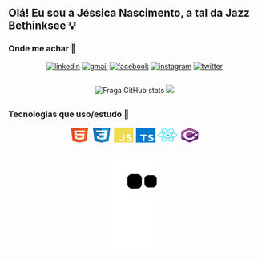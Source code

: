 ## Olá! Eu sou a Jéssica Nascimento, a tal da Jazz Bethinksee 💡

### Onde me achar 🔎 
<div align="center">

[![linkedin](https://img.shields.io/badge/LinkedIn-0077B5?style=for-the-badge&logo=linkedin&logoColor=white)](https://www.linkedin.com/in/jessicahnascimento/)
[![gmail](https://img.shields.io/badge/Gmail-D14836?style=for-the-badge&logo=gmail&logoColor=white)](iamjessicanascimento@gmail.com)
[![facebook](https://img.shields.io/badge/Facebook-1877F2?style=for-the-badge&logo=facebook&logoColor=white)](https://www.linkedin.com/in/jessicahnascimento/)
[![instagram](https://img.shields.io/badge/Instagram-E4405F?style=for-the-badge&logo=instagram&logoColor=white)](https://www.instagram.com/bethinksee/)
[![twitter](https://img.shields.io/badge/Twitter-1DA1F2?style=for-the-badge&logo=twitter&logoColor=white)](https://twitter.com/BeThinkSee)
</div>

##

<div align="center"> 

![Fraga GitHub stats](https://github-readme-stats.vercel.app/api?username=JazzBethinksee&show_icons=true&theme=dracula&count_private=true)
<img src="https://github-readme-stats.vercel.app/api/top-langs/?username=JazzBethinksee&layout=compact&langs_count=7&theme=dracula"/>
</div>

##

### Tecnologias que uso/estudo 🔎 
<div align="center">
 
<img align="center" alt="HTML5" height="30" width="40" src="https://raw.githubusercontent.com/devicons/devicon/master/icons/html5/html5-original.svg">
<img align="center" alt="CSS" height="30" width="40" src="https://raw.githubusercontent.com/devicons/devicon/master/icons/css3/css3-original.svg">
<img align="center" alt="Js" height="30" width="40" src="https://raw.githubusercontent.com/devicons/devicon/master/icons/javascript/javascript-plain.svg">
<img align="center" alt="Ts" height="30" width="40" src="https://raw.githubusercontent.com/devicons/devicon/master/icons/typescript/typescript-plain.svg">
<img align="center" alt="React" height="30" width="40" src="https://raw.githubusercontent.com/devicons/devicon/master/icons/react/react-original.svg">
<img align="center" alt="Csharp" height="30" width="40" src="https://raw.githubusercontent.com/devicons/devicon/master/icons/csharp/csharp-original.svg">
</div>
</div>

##
<div align="center">

![Snake animation](https://github.com/JazzBethinksee/JazzBethinksee/blob/output/github-contribution-grid-snake.svg)

</div>

